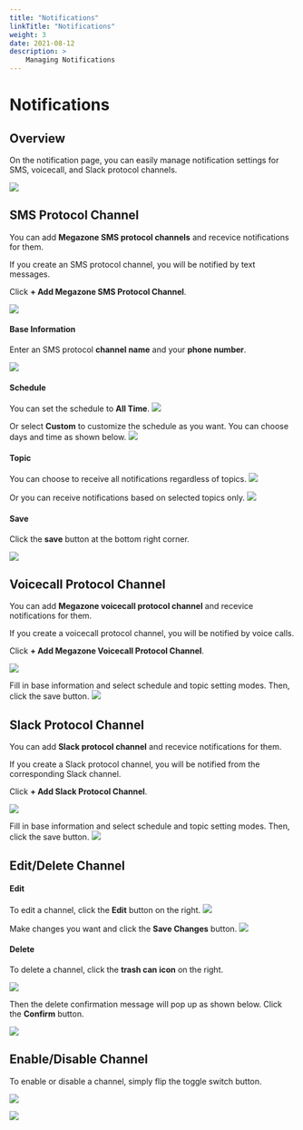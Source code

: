 ```yaml
---
title: "Notifications"
linkTitle: "Notifications"
weight: 3
date: 2021-08-12
description: >
    Managing Notifications
---
```


# Notifications

## Overview

On the notification page, you can easily manage notification settings for SMS, voicecall, and Slack protocol channels.

![](/ko/docs/guides/admin_guide/my_account/notifications_img/notifications_img_01.png)

## SMS Protocol Channel

You can add **Megazone SMS protocol channels** and recevice notifications for them.

If you create an SMS protocol channel, you will be notified by text messages.

Click **+ Add Megazone SMS Protocol Channel**.

![](/ko/docs/guides/admin_guide/my_account/notifications_img/notifications_img_02.png)

#### Base Information
Enter an SMS protocol **channel name** and your **phone number**.

![](/ko/docs/guides/admin_guide/my_account/notifications_img/notifications_img_03.png)

#### Schedule
You can set the schedule to **All Time**.
![](/ko/docs/guides/admin_guide/my_account/notifications_img/notifications_img_04.png)

Or select **Custom** to customize the schedule as you want. You can choose days and time as shown below. 
![](/ko/docs/guides/admin_guide/my_account/notifications_img/notifications_img_05.png)


#### Topic 
You can choose to receive all notifications regardless of topics.
![](/ko/docs/guides/admin_guide/my_account/notifications_img/notifications_img_06.png)

Or you can receive notifications based on selected topics only.
![](/ko/docs/guides/admin_guide/my_account/notifications_img/notifications_img_07.png)

#### Save
Click the **save** button at the bottom right corner.

![](/ko/docs/guides/admin_guide/my_account/notifications_img/notifications_img_08.png)

## Voicecall Protocol Channel

You can add **Megazone voicecall protocol channel** and recevice notifications for them.

If you create a voicecall protocol channel, you will be notified by voice calls.

Click **+ Add Megazone Voicecall Protocol Channel**.

![](/ko/docs/guides/admin_guide/my_account/notifications_img/notifications_img_09.png)

Fill in base information and select schedule and topic setting modes. Then, click the save button.
![](/ko/docs/guides/admin_guide/my_account/notifications_img/notifications_img_10.png)

## Slack Protocol Channel

You can add **Slack protocol channel** and recevice notifications for them.

If you create a Slack protocol channel, you will be notified from the corresponding Slack channel.

Click **+ Add Slack Protocol Channel**.

![](/ko/docs/guides/admin_guide/my_account/notifications_img/notifications_img_11.png)

Fill in base information and select schedule and topic setting modes. Then, click the save button.
![](/ko/docs/guides/admin_guide/my_account/notifications_img/notifications_img_12.png)

## Edit/Delete Channel

#### Edit

To edit a channel, click the **Edit** button on the right. 
![](/ko/docs/guides/admin_guide/my_account/notifications_img/notifications_img_13.png)

Make changes you want and click the **Save Changes** button.
![](/ko/docs/guides/admin_guide/my_account/notifications_img/notifications_img_14.png)

#### Delete

To delete a channel, click the **trash can icon** on the right.

![](/ko/docs/guides/admin_guide/my_account/notifications_img/notifications_img_15.png)

Then the delete confirmation message will pop up as shown below. Click the **Confirm** button.

![](/ko/docs/guides/admin_guide/my_account/notifications_img/notifications_img_16.png)

## Enable/Disable Channel

To enable or disable a channel, simply flip the toggle switch button.

![](/ko/docs/guides/admin_guide/my_account/notifications_img/notifications_img_17.png)

![](/ko/docs/guides/admin_guide/my_account/notifications_img/notifications_img_18.png)